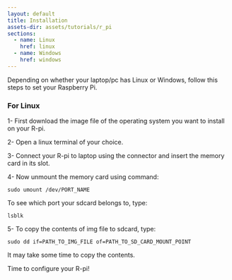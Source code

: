 ```yaml
---
layout: default
title: Installation
assets-dir: assets/tutorials/r_pi
sections:
  - name: Linux
    href: linux
  - name: Windows
    href: windows
---
```

Depending on whether your laptop/pc has Linux or Windows, follow this steps to set 
your Raspberry Pi.

### For Linux<a name="linux"></a>

1- First download the image file of the operating system you want to install on 
your R-pi.

2- Open a linux terminal of your choice.

3- Connect your R-pi to laptop using the connector and insert the memory card in 
its slot.

4- Now unmount the memory card using command:

	sudo umount /dev/PORT_NAME

To see which port your sdcard belongs to, type:
	
	lsblk

5- To copy the contents of img file to sdcard, type:

	sudo dd if=PATH_TO_IMG_FILE of=PATH_TO_SD_CARD_MOUNT_POINT

It may take some time to copy the contents.

Time to configure your R-pi!